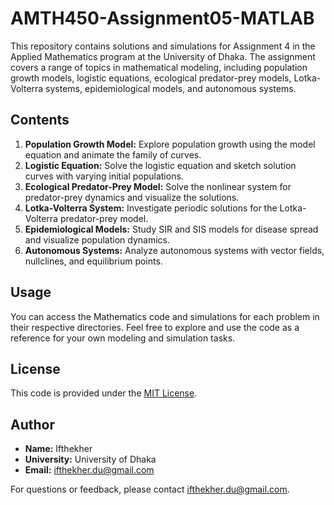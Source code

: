# AMTH450-Assignment05-MATLAB

This repository contains solutions and simulations for Assignment 4 in the Applied Mathematics program at the University of Dhaka. The assignment covers a range of topics in mathematical modeling, including population growth models, logistic equations, ecological predator-prey models, Lotka-Volterra systems, epidemiological models, and autonomous systems.

## Contents

1. **Population Growth Model:** Explore population growth using the model equation and animate the family of curves.
2. **Logistic Equation:** Solve the logistic equation and sketch solution curves with varying initial populations.
3. **Ecological Predator-Prey Model:** Solve the nonlinear system for predator-prey dynamics and visualize the solutions.
4. **Lotka-Volterra System:** Investigate periodic solutions for the Lotka-Volterra predator-prey model.
5. **Epidemiological Models:** Study SIR and SIS models for disease spread and visualize population dynamics.
6. **Autonomous Systems:** Analyze autonomous systems with vector fields, nullclines, and equilibrium points.

## Usage

You can access the Mathematics code and simulations for each problem in their respective directories. Feel free to explore and use the code as a reference for your own modeling and simulation tasks.

## License

This code is provided under the [MIT License](LICENSE).

## Author

- **Name:** Ifthekher
- **University:** University of Dhaka
- **Email:** ifthekher.du@gmail.com

For questions or feedback, please contact ifthekher.du@gmail.com.


